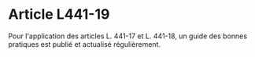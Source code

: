 # Article L441-19

<p>Pour l'application des articles L. 441-17 et L. 441-18, un guide des bonnes pratiques est publié et actualisé régulièrement.</p>